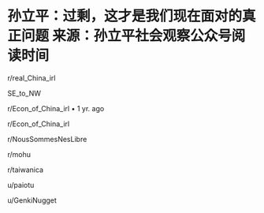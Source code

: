 # 孙立平：过剩，这才是我们现在面对的真正问题 来源：孙立平社会观察公众号阅读时间

r/real_China_irl





SE_to_NW

r/Econ_of_China_irl
•
1 yr. ago

r/Econ_of_China_irl

r/NousSommesNesLibre

r/mohu

r/taiwanica

u/paiotu

u/GenkiNugget
